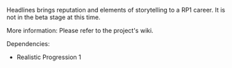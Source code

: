 Headlines brings reputation and elements of storytelling to a RP1 career. It is not in the beta stage at this time. 

More information: Please refer to the project's wiki. 

Dependencies: 
* Realistic Progression 1
